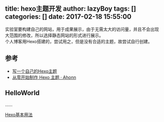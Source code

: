 title: hexo主题开发
author: lazyBoy
tags: []
categories: []
date: 2017-02-18 15:55:00
---
<p id="div-border-top-purple">实验室要构建自己的网站，用于成果展示，由于无需太大的访问量，并且不会出现大范围的修改，所以选择静态网站的形式进行展示。<br />
个人博客用<span id="inline-blue">Hexo</span>搭建的，尝试用之，但是没有合适的主题，故尝试自行创建。</p>

<!-- more -->

## 参考

- [写一个自己的Hexo主题](https://segmentfault.com/a/1190000006057336)
- [从零开始制作 Hexo 主题 · Ahonn](https://segmentfault.com/a/1190000008040387)

## HelloWorld

……

[Hexo基本用法](http://www.ituring.com.cn/article/199035)